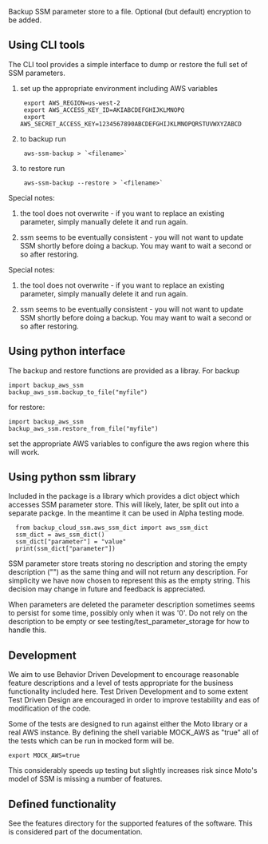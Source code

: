 Backup SSM parameter store to a file.  Optional (but default)
encryption to be added.

## Using CLI tools

The CLI tool provides a simple interface to dump or restore the full
set of SSM parameters.

1) set up the appropriate environment including AWS variables

        export AWS_REGION=us-west-2
        export AWS_ACCESS_KEY_ID=AKIABCDEFGHIJKLMNOPQ
        export AWS_SECRET_ACCESS_KEY=1234567890ABCDEFGHIJKLMNOPQRSTUVWXYZABCD

2) to backup run

        aws-ssm-backup > `<filename>`

3) to restore run

        aws-ssm-backup --restore > `<filename>`

Special notes:

1) the tool does not overwrite - if you want to replace an existing
parameter, simply manually delete it and run again.

2) ssm seems to be eventually consistent - you will not want to update
SSM shortly before doing a backup.  You may want to wait a second or
so after restoring.

Special notes:

1) the tool does not overwrite - if you want to replace an existing
parameter, simply manually delete it and run again.

2) ssm seems to be eventually consistent - you will not want to update
SSM shortly before doing a backup.  You may want to wait a second or
so after restoring.

## Using python interface

The backup and restore functions are provided as a libray.  For backup

    import backup_aws_ssm
    backup_aws_ssm.backup_to_file("myfile")

for restore:

    import backup_aws_ssm
    backup_aws_ssm.restore_from_file("myfile")

set the appropriate AWS variables to configure the aws region where
this will work.

## Using python ssm library

Included in the package is a library which provides a dict object
which accesses SSM parameter store.  This will likely, later, be split out into a separate packge.  In the meantime it can be used in Alpha testing mode.

      from backup_cloud_ssm.aws_ssm_dict import aws_ssm_dict
      ssm_dict = aws_ssm_dict()
      ssm_dict["parameter"] = "value"
      print(ssm_dict["parameter"])

SSM parameter store treats storing no description and storing the
empty description ("") as the same thing and will not return any
description.  For simplicity we have now chosen to represent this as
the empty string.  This decision may change in future and feedback is
appreciated.

When parameters are deleted the parameter description sometimes seems
to persist for some time, possibly only when it was '0'.  Do not rely
on the description to be empty or see testing/test_parameter_storage
for how to handle this.


## Development

We aim to use Behavior Driven Development to encourage reasonable feature descriptions and a level of tests appropriate for the business functionality included here.  Test Driven Development and to some extent Test Driven Design are encouraged in order to improve testability and eas of modification of the code.

Some of the tests are designed to run against either the Moto library or a real AWS instance.  By defining the shell variable MOCK_AWS as "true" all of the tests which can be run in mocked form will be.  

    export MOCK_AWS=true

This considerably speeds up testing but slightly increases risk since Moto's model of SSM is missing a number of features.  

## Defined functionality

See the features directory for the supported features of the software.  This is considered part of the documentation. 
